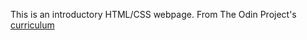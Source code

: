 This is an introductory HTML/CSS webpage.
From The Odin Project's [curriculum](http://www.theodinproject.com/web-development-101/html-css)
